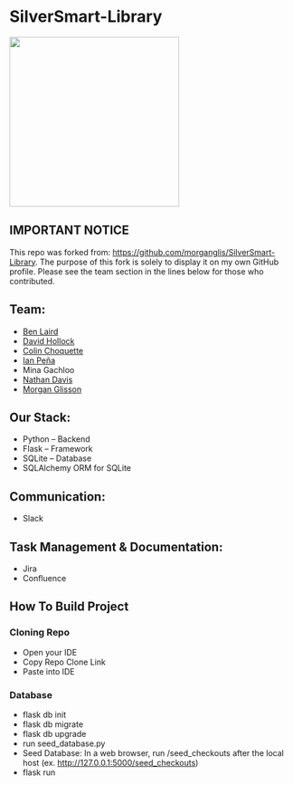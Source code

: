 # SilverSmart-Library
<img src="https://github.com/morganglis/SilverSmart-Library/assets/112116221/87435c18-7d66-4298-b2e9-e43b4eb7b226" width="300" height="300" />

## IMPORTANT NOTICE
This repo was forked from: https://github.com/morganglis/SilverSmart-Library.
The purpose of this fork is solely to display it on my own GitHub profile.
Please see the team section in the lines below for those who contributed.

## Team:
* [Ben Laird](https://github.com/BL-0115)
* [David Hollock](https://github.com/dhollock)
* [Colin Choquette](https://github.com/ColCHoq)
* [Ian Peña](https://github.com/IanP105)
* Mina Gachloo
* [Nathan Davis](https://github.com/NathanD11)
* [Morgan Glisson](https://github.com/morganglis)

## Our Stack:
* Python – Backend
* Flask – Framework
* SQLite – Database
* SQLAlchemy ORM for SQLite

## Communication:
* Slack

## Task Management & Documentation: 
* Jira
* Confluence

## How To Build Project

### Cloning Repo
- Open your IDE
- Copy Repo Clone Link
- Paste into IDE
  
### Database
- flask db init
- flask db migrate
- flask db upgrade
- run seed_database.py
- Seed Database: In a web browser, run /seed_checkouts after the local host (ex. http://127.0.0.1:5000/seed_checkouts)
- flask run
